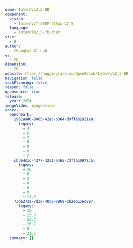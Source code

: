 ```yaml
---
name: InternVL2.5-8B
component:
  vision:
    - InternViT-300M-448px-V2_5
  language:
    - internlm2_5-7b-chat
size:
  - 8
author:
  - Shanghai AI Lab
qa:
  - 2D
dimension:
  - 2D
website: https://huggingface.co/OpenGVLab/InternVL2_5-8B
navigation: false
taskPlanning: false
reason: false
opensource: true
release:
  year: 2024
imageVideo: image/video
score:
  benchmark:
    1961aa46-9085-42ed-b384-d9ffe52921a8:
      legacy:
        - 4
        - 6
        - 2
        - 0
        - 0
        - 0
        - 2
    cbb64d1c-4377-4231-a465-73ffb10972c5:
      legacy:
        - 36
        - 6
        - 2
        - 0
        - 0
        - 0
        - 11.3
    73de273a-7d38-40c0-b869-2b2e6156c897:
      legacy:
        - 35
        - 23.3
        - 21.7
        - 26.7
        - 0
        - 21.3
  summary: {}
---
```

